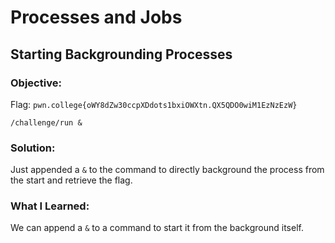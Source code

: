 # Processes and Jobs
## Starting Backgrounding Processes

### Objective: 

Flag: `pwn.college{oWY8dZw30ccpXDdots1bxiOWXtn.QX5QDO0wiM1EzNzEzW}`

```
/challenge/run &
```

### Solution:

Just appended a `&` to the command to directly background the process from the start and retrieve the flag.

### What I Learned: 

We can append a `&` to a command to start it from the background itself.